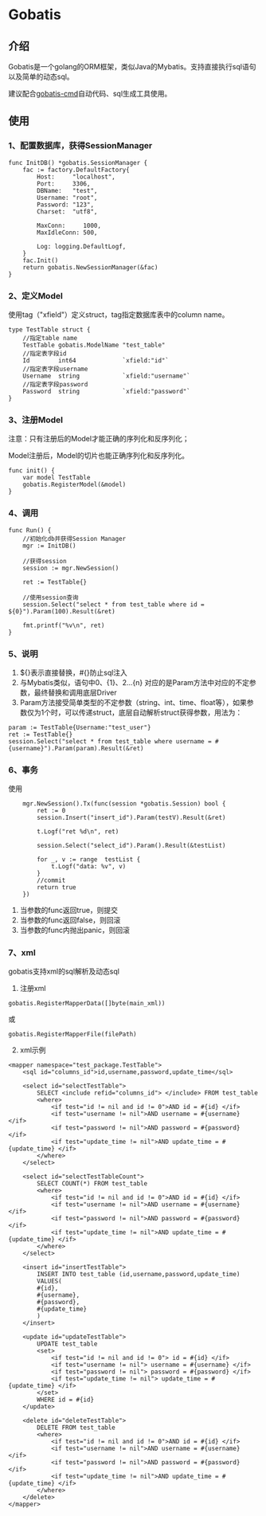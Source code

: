 # Gobatis

## 介绍

Gobatis是一个golang的ORM框架，类似Java的Mybatis。支持直接执行sql语句以及简单的动态sql。

建议配合[gobatis-cmd](https://github.com/xfali/gobatis-cmd)自动代码、sql生成工具使用。

## 使用


### 1、配置数据库，获得SessionManager

```
func InitDB() *gobatis.SessionManager {
    fac := factory.DefaultFactory{
        Host:     "localhost",
        Port:     3306,
        DBName:   "test",
        Username: "root",
        Password: "123",
        Charset:  "utf8",

        MaxConn:     1000,
        MaxIdleConn: 500,

        Log: logging.DefaultLogf,
    }
    fac.Init()
    return gobatis.NewSessionManager(&fac)
}
```

### 2、定义Model

使用tag（"xfield"）定义struct，tag指定数据库表中的column name。

```
type TestTable struct {
    //指定table name
    TestTable gobatis.ModelName "test_table"
    //指定表字段id
    Id        int64             `xfield:"id"`
    //指定表字段username
    Username  string            `xfield:"username"`
    //指定表字段password
    Password  string            `xfield:"password"`
}
```

### 3、注册Model

注意：只有注册后的Model才能正确的序列化和反序列化；

Model注册后，Model的切片也能正确序列化和反序列化。
```
func init() {
    var model TestTable
    gobatis.RegisterModel(&model)
}
```

### 4、调用

```
func Run() {
    //初始化db并获得Session Manager
    mgr := InitDB()
    
    //获得session
    session := mgr.NewSession()
    
    ret := TestTable{}
    
    //使用session查询
    session.Select("select * from test_table where id = ${0}").Param(100).Result(&ret)
    
    fmt.printf("%v\n", ret)
}
```

### 5、说明

1. ${}表示直接替换，#{}防止sql注入
2. 与Mybatis类似，语句中${0}、${1}、${2}...${n} 对应的是Param方法中对应的不定参数，最终替换和调用底层Driver
3. Param方法接受简单类型的不定参数（string、int、time、float等），如果参数仅为1个时，可以传递struct，底层自动解析struct获得参数，用法为：

```
param := TestTable{Username:"test_user"}
ret := TestTable{}
session.Select("select * from test_table where username = #{username}").Param(param).Result(&ret)
```

### 6、事务

使用
```
    mgr.NewSession().Tx(func(session *gobatis.Session) bool {
        ret := 0
        session.Insert("insert_id").Param(testV).Result(&ret)
        
        t.Logf("ret %d\n", ret)
        
        session.Select("select_id").Param().Result(&testList)
        
        for _, v := range  testList {
            t.Logf("data: %v", v)
        }
        //commit
        return true
    })
```
1. 当参数的func返回true，则提交
2. 当参数的func返回false，则回滚
3. 当参数的func内抛出panic，则回滚

### 7、xml

gobatis支持xml的sql解析及动态sql

1. 注册xml

```
gobatis.RegisterMapperData([]byte(main_xml))
```

或
    
```
gobatis.RegisterMapperFile(filePath)
```

2. xml示例

```
<mapper namespace="test_package.TestTable">
    <sql id="columns_id">id,username,password,update_time</sql>

    <select id="selectTestTable">
        SELECT <include refid="columns_id"> </include> FROM test_table
        <where>
            <if test="id != nil and id != 0">AND id = #{id} </if>
            <if test="username != nil">AND username = #{username} </if>
            <if test="password != nil">AND password = #{password} </if>
            <if test="update_time != nil">AND update_time = #{update_time} </if>
        </where>
    </select>

    <select id="selectTestTableCount">
        SELECT COUNT(*) FROM test_table
        <where>
            <if test="id != nil and id != 0">AND id = #{id} </if>
            <if test="username != nil">AND username = #{username} </if>
            <if test="password != nil">AND password = #{password} </if>
            <if test="update_time != nil">AND update_time = #{update_time} </if>
        </where>
    </select>

    <insert id="insertTestTable">
        INSERT INTO test_table (id,username,password,update_time)
        VALUES(
        #{id},
        #{username},
        #{password},
        #{update_time}
        )
    </insert>

    <update id="updateTestTable">
        UPDATE test_table
        <set>
            <if test="id != nil and id != 0"> id = #{id} </if>
            <if test="username != nil"> username = #{username} </if>
            <if test="password != nil"> password = #{password} </if>
            <if test="update_time != nil"> update_time = #{update_time} </if>
        </set>
        WHERE id = #{id}
    </update>

    <delete id="deleteTestTable">
        DELETE FROM test_table
        <where>
            <if test="id != nil and id != 0">AND id = #{id} </if>
            <if test="username != nil">AND username = #{username} </if>
            <if test="password != nil">AND password = #{password} </if>
            <if test="update_time != nil">AND update_time = #{update_time} </if>
        </where>
    </delete>
</mapper>
```